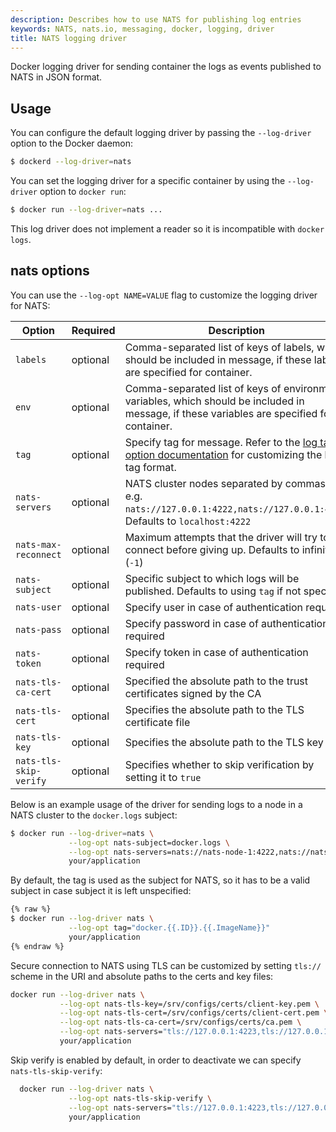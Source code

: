 ```yaml
---
description: Describes how to use NATS for publishing log entries
keywords: NATS, nats.io, messaging, docker, logging, driver
title: NATS logging driver
---
```


Docker logging driver for sending container the logs as events published to NATS in JSON format.

## Usage

You can configure the default logging driver by passing the `--log-driver`
option to the Docker daemon:

```bash
$ dockerd --log-driver=nats
```

You can set the logging driver for a specific container by using the
`--log-driver` option to `docker run`:

```bash
$ docker run --log-driver=nats ...
```

This log driver does not implement a reader so it is incompatible with `docker logs`.

## nats options

You can use the `--log-opt NAME=VALUE` flag to customize the logging driver
for NATS:

| Option                      | Required | Description                                                                                                                                 |
|-----------------------------|----------|---------------------------------------------------------------------------------------------------------------------------------------------|
| `labels`                    | optional | Comma-separated list of keys of labels, which should be included in message, if these labels are specified for container.                   |
| `env`                       | optional | Comma-separated list of keys of environment variables, which should be included in message, if these variables are specified for container. |
| `tag`                       | optional | Specify tag for message.  Refer to the [log tag option documentation](log_tags.md) for customizing the log tag format.                      |
| `nats-servers`              | optional | NATS cluster nodes separated by commas. e.g. `nats://127.0.0.1:4222,nats://127.0.0.1:4223`. Defaults to `localhost:4222`                    |
| `nats-max-reconnect`        | optional | Maximum attempts that the driver will try to connect before giving up. Defaults to infinite (`-1`)                                          |
| `nats-subject`              | optional | Specific subject to which logs will be published. Defaults to using `tag` if not specified                                                  |
| `nats-user`                 | optional | Specify user in case of authentication required                                                                                             |
| `nats-pass`                 | optional | Specify password in case of authentication required                                                                                         |
| `nats-token`                 | optional | Specify token in case of authentication required                                                                                           |
| `nats-tls-ca-cert`          | optional | Specified the absolute path to the trust certificates signed by the CA                                                                      |
| `nats-tls-cert`             | optional | Specifies the absolute path to the TLS certificate file                                                                                     |
| `nats-tls-key`              | optional | Specifies the absolute path to the TLS key file                                                                                             |
| `nats-tls-skip-verify`      | optional | Specifies whether to skip verification by setting it to `true`                                                                              |

Below is an example usage of the driver for sending logs to a node in a
NATS cluster to the `docker.logs` subject:

```bash
$ docker run --log-driver=nats \
             --log-opt nats-subject=docker.logs \
             --log-opt nats-servers=nats://nats-node-1:4222,nats://nats-node-2:4222,nats://nats-node-3:4222 \
             your/application
```

By default, the tag is used as the subject for NATS, so it has to be a valid
subject in case subject it is left unspecified:

```bash
{% raw %}
$ docker run --log-driver nats \
             --log-opt tag="docker.{{.ID}}.{{.ImageName}}"
             your/application
{% endraw %}
```

Secure connection to NATS using TLS can be customized by setting `tls://` scheme
in the URI and absolute paths to the certs and key files:

```bash
docker run --log-driver nats \
           --log-opt nats-tls-key=/srv/configs/certs/client-key.pem \
           --log-opt nats-tls-cert=/srv/configs/certs/client-cert.pem \
           --log-opt nats-tls-ca-cert=/srv/configs/certs/ca.pem \
           --log-opt nats-servers="tls://127.0.0.1:4223,tls://127.0.0.1:4222" \
           your/application
```

Skip verify is enabled by default, in order to deactivate we can specify `nats-tls-skip-verify`:

```bash
  docker run --log-driver nats \
             --log-opt nats-tls-skip-verify \
             --log-opt nats-servers="tls://127.0.0.1:4223,tls://127.0.0.1:4222" \
             your/application
```
